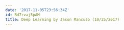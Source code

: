 ```yaml
---
date: '2017-11-05T23:56:34Z'
id: Bd7rvaj5pAM
title: Deep Learning by Jason Mancuso (10/25/2017)
---
```

